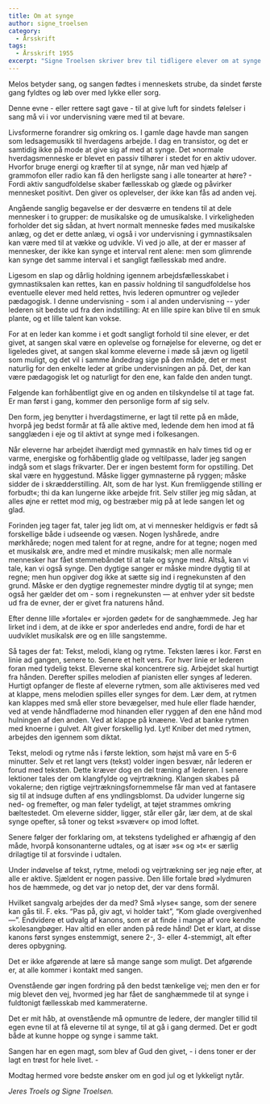 ```yaml
---
title: Om at synge
author: signe_troelsen
category:
  - Årsskrift
tags:
  - Årsskrift 1955
excerpt: "Signe Troelsen skriver brev til tidligere elever om at synge."
---
```


Melos betyder sang, og sangen fødtes i menneskets strube, da sindet første gang fyldtes og løb over med lykke eller sorg.

Denne evne - eller rettere sagt gave - til at give luft for sindets følelser i sang må vi i vor undervisning være med til at bevare.

Livsformerne forandrer sig omkring os. I gamle dage havde man sangen som ledsagemusikk til hverdagens arbejde. I dag en transistor, og det er samtidig ikke på mode at give sig af med at synge. Det »normale hverdagsmenneske er blevet en passiv tilhører i stedet for en aktiv udover. Hvorfor bruge energi og kræfter til at synge, når man ved hjælp af grammofon eller radio kan få den herligste sang i alle tonearter at høre? - Fordi aktiv sangudfoldelse skaber fællesskab og glæde og påvirker mennesket positivt. Den giver os oplevelser, der ikke kan fås ad anden vej.

Angående sanglig begavelse er der desværre en tendens til at dele mennesker i to grupper: de musikalske og de umusikalske. I virkeligheden forholder det sig sådan, at hvert normalt menneske fødes med musikalske anlæg, og det er dette anlæg, vi også i vor undervisning i gymnastiksalen kan være med til at vække og udvikle. Vi ved jo alle, at der er masser af mennesker, der ikke kan synge et interval rent alene: men som glimrende kan synge det samme interval i et sangligt fællesskab med andre.

Ligesom en slap og dårlig holdning igennem arbejdsfællesskabet i gymnastiksalen kan rettes, kan en passiv holdning til sangudfoldelse hos eventuelle elever med held rettes, hvis lederen opmuntrer og vejleder pædagogisk. I denne undervisning - som i al anden undervisning -- yder lederen sit bedste ud fra den indstilling: At en lille spire kan blive til en smuk plante, og et lille talent kan vokse.

For at en leder kan komme i et godt sangligt forhold til sine elever, er det givet, at sangen skal være en oplevelse og fornøjelse for eleverne, og det er ligeledes givet, at sangen skal komme eleverne i møde så jævn og ligetil som muligt, og det vil i samme åndedrag sige på den måde, det er mest naturlig for den enkelte leder at gribe undervisningen an på. Det, der kan være pædagogisk let og naturligt for den ene, kan falde den anden tungt.

Følgende kan forhåbentligt give en og anden en tilskyndelse til at tage fat. Er man først i gang, kommer den personlige form af sig selv.

Den form, jeg benytter i hverdagstimerne, er lagt til rette på en måde, hvorpå jeg bedst formår at få alle aktive med, ledende dem hen imod at få sangglæden i eje og til aktivt at synge med i folkesangen.

Når eleverne har arbejdet ihærdigt med gymnastik en halv times tid og er varme, energiske og forhåbentlig glade og veltilpasse, lader jeg sangen indgå som et slags frikvarter. Der er ingen bestemt form for opstilling. Det skal være en hyggestund. Måske ligger gymnasterne på ryggen; måske sidder de i skrædderstilling. Alt, som de har lyst. Kun fremliggende stilling er forbudt«; thi da kan lungerne ikke arbejde frit. Selv stiller jeg mig sådan, at alles øjne er rettet mod mig, og bestræber mig på at lede sangen let og glad.

Forinden jeg tager fat, taler jeg lidt om, at vi mennesker heldigvis er født så forskellige både i udseende og væsen. Nogen lyshårede, andre mørkhårede; nogen med talent for at regne, andre for at tegne; nogen med et musikalsk øre, andre med et mindre musikalsk; men alle normale mennesker har fået stemmebåndet til at tale og synge med. Altså, kan vi tale, kan vi også synge. Den dygtige sanger er måske mindre dygtig til at regne; men hun opgiver dog ikke at sætte sig ind i regnekunsten af den grund. Måske er den dygtige regnemester mindre dygtig til at synge; men også her gælder det om - som i regnekunsten — at enhver yder sit bedste ud fra de evner, der er givet fra naturens hånd.

Efter denne lille »fortale« er »jorden gødet« for de sanghæmmede. Jeg har lirket ind i dem, at de ikke er spor anderledes end andre, fordi de har et uudviklet musikalsk øre og en lille sangstemme.

Så tages der fat: Tekst, melodi, klang og rytme. Teksten læres i kor. Først en linie ad gangen, senere to. Senere et helt vers. For hver linie er lederen foran med tydelig tekst. Eleverne skal koncentrere sig. Arbejdet skal hurtigt fra hånden. Derefter spilles melodien af pianisten eller synges af lederen. Hurtigt opfanger de fleste af eleverne rytmen, som alle aktiviseres med ved at klappe, mens melodien spilles eller synges for dem. Lær dem, at rytmen kan klappes med små eller store bevægelser, med hule eller flade hænder, ved at vende håndfladerne mod hinanden eller ryggen af den ene hånd mod hulningen af den anden. Ved at klappe på knæene. Ved at banke rytmen med knoerne i gulvet. Alt giver forskellig lyd. Lyt! Kniber det med rytmen, arbejdes den igennem som diktat.

Tekst, melodi og rytme nås i første lektion, som højst må vare en 5-6 minutter. Selv et ret langt vers (tekst) volder ingen besvær, når lederen er forud med teksten. Dette kræver dog en del træning af lederen. I senere lektioner tales der om klangfylde og vejrtrækning. Klangen skabes på vokalerne; den rigtige vejrtrækningsfornemmelse får man ved at fantasere sig til at indsuge duften af ens yndlingsblomst. Da udvider lungerne sig ned- og fremefter, og man føler tydeligt, at tøjet strammes omkring bæltestedet. Om eleverne sidder, ligger, står eller går, lær dem, at de skal synge opefter, så toner og tekst »svæver« op imod loftet.

Senere følger der forklaring om, at tekstens tydelighed er afhængig af den måde, hvorpå konsonanterne udtales, og at især »s« og »t« er særlig drilagtige til at forsvinde i udtalen.

Under indøvelse af tekst, rytme, melodi og vejrtrækning ser jeg nøje efter, at alle er aktive. Sjældent er nogen passive. Den lille fortale brød »lydmuren hos de hæmmede, og det var jo netop det, der var dens formål.

Hvilket sangvalg arbejdes der da med? Små »lyse« sange, som der senere kan gås til. F. eks. “Pas på, giv agt, vi holder takt”, “Kom glade overgivenhed —”. Endvidere et udvalg af kanons, som er at finde i mange af vore kendte skolesangbøger. Hav altid en eller anden på rede hånd! Det er klart, at disse kanons først synges enstemmigt, senere 2-, 3- eller 4-stemmigt, alt efter deres opbygning.

Det er ikke afgørende at lære så mange sange som muligt. Det afgørende er, at alle kommer i kontakt med sangen.

Ovenstående gør ingen fordring på den bedst tænkelige vej; men den er for mig blevet den vej, hvormed jeg har fået de sanghæmmede til at synge i fuldtonigt fællesskab med kammeraterne.

Det er mit håb, at ovenstående må opmuntre de ledere, der mangler tillid til egen evne til at få eleverne til at synge, til at gå i gang dermed. Det er godt både at kunne hoppe og synge i samme takt.

Sangen har en egen magt, som blev af Gud den givet, - i dens toner er der lagt en trøst for hele livet. -

Modtag hermed vore bedste ønsker om en god jul og et lykkeligt nytår.

_Jeres Troels og Signe Troelsen._
